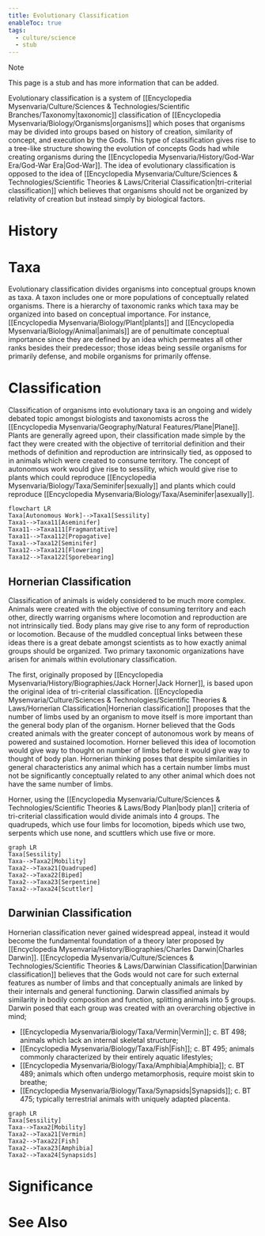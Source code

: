```yaml
---
title: Evolutionary Classification
enableToc: true
tags:
  - culture/science
  - stub
---
```


> [!note]
> This page is a stub and has more information that can be added.

Evolutionary classification is a system of [[Encyclopedia Mysenvaria/Culture/Sciences & Technologies/Scientific Branches/Taxonomy|taxonomic]] classification of [[Encyclopedia Mysenvaria/Biology/Organisms|organisms]] which poses that organisms may be divided into groups based on history of creation, similarity of concept, and execution by the Gods. This type of classification gives rise to a tree-like structure showing the evolution of concepts Gods had while creating organisms during the [[Encyclopedia Mysenvaria/History/God-War Era/God-War Era|God-War]]. The idea of evolutionary classification is opposed to the idea of [[Encyclopedia Mysenvaria/Culture/Sciences & Technologies/Scientific Theories & Laws/Criterial Classification|tri-criterial classification]] which believes that organisms should not be organized by relativity of creation but instead simply by biological factors.
# History

# Taxa
Evolutionary classification divides organisms into conceptual groups known as taxa. A taxon includes one or more populations of conceptually related organisms. There is a hierarchy of taxonomic ranks which taxa may be organized into based on conceptual importance. For instance, [[Encyclopedia Mysenvaria/Biology/Plant|plants]] and [[Encyclopedia Mysenvaria/Biology/Animal|animals]] are of penultimate conceptual importance since they are defined by an idea which permeates all other ranks besides their predecessor; those ideas being sessile organisms for primarily defense, and mobile organisms for primarily offense.
# Classification
Classification of organisms into evolutionary taxa is an ongoing and widely debated topic amongst biologists and taxonomists across the [[Encyclopedia Mysenvaria/Geography/Natural Features/Plane|Plane]]. Plants are generally agreed upon, their classification made simple by the fact they were created with the objective of territorial definition and their methods of definition and reproduction are intrinsically tied, as opposed to in animals which were created to consume territory. The concept of autonomous work would give rise to sessility, which would give rise to plants which could reproduce [[Encyclopedia Mysenvaria/Biology/Taxa/Seminifer|sexually]] and plants which could reproduce [[Encyclopedia Mysenvaria/Biology/Taxa/Aseminifer|asexually]].
```mermaid
flowchart LR
Taxa[Autonomous Work]-->Taxa1[Sessility]
Taxa1-->Taxa11[Aseminifer]
Taxa11-->Taxa111[Fragmantative]
Taxa11-->Taxa112[Propagative]
Taxa1-->Taxa12[Seminifer]
Taxa12-->Taxa121[Flowering]
Taxa12-->Taxa122[Sporebearing]
```
## Hornerian Classification
Classification of animals is widely considered to be much more complex. Animals were created with the objective of consuming territory and each other, directly warring organisms where locomotion and reproduction are not intrinsically tied. Body plans may give rise to any form of reproduction or locomotion. Because of the muddled conceptual links between these ideas there is a great debate amongst scientists as to how exactly animal groups should be organized. Two primary taxonomic organizations have arisen for animals within evolutionary classification.

The first, originally proposed by [[Encyclopedia Mysenvaria/History/Biographies/Jack Horner|Jack Horner]], is based upon the original idea of tri-criterial classification. [[Encyclopedia Mysenvaria/Culture/Sciences & Technologies/Scientific Theories & Laws/Hornerian Classification|Hornerian classification]] proposes that the number of limbs used by an organism to move itself is more important than the general body plan of the organism. Horner believed that the Gods created animals with the greater concept of autonomous work by means of powered and sustained locomotion. Horner believed this idea of locomotion would give way to thought on number of limbs before it would give way to thought of body plan. Hornerian thinking poses that despite similarities in general characteristics any animal which has a certain number limbs must not be significantly conceptually related to any other animal which does not have the same number of limbs.

Horner, using the [[Encyclopedia Mysenvaria/Culture/Sciences & Technologies/Scientific Theories & Laws/Body Plan|body plan]] criteria of tri-criterial classification would divide animals into 4 groups. The quadrupeds, which use four limbs for locomotion, bipeds which use two, serpents which use none, and scuttlers which use five or more.
```mermaid
graph LR
Taxa[Sessility]
Taxa-->Taxa2[Mobility]
Taxa2-->Taxa21[Quadruped]
Taxa2-->Taxa22[Biped]
Taxa2-->Taxa23[Serpentine]
Taxa2-->Taxa24[Scuttler]
```
## Darwinian Classification
Hornerian classification never gained widespread appeal, instead it would become the fundamental foundation of a theory later proposed by [[Encyclopedia Mysenvaria/History/Biographies/Charles Darwin|Charles Darwin]]. [[Encyclopedia Mysenvaria/Culture/Sciences & Technologies/Scientific Theories & Laws/Darwinian Classification|Darwinian classification]] believes that the Gods would not care for such external features as number of limbs and that conceptually animals are linked by their internals and general functioning. Darwin classified animals by similarity in bodily composition and function, splitting animals into 5 groups. Darwin posed that each group was created with an overarching objective in mind;
- [[Encyclopedia Mysenvaria/Biology/Taxa/Vermin|Vermin]]; c. BT 498; animals which lack an internal skeletal structure;
- [[Encyclopedia Mysenvaria/Biology/Taxa/Fish|Fish]]; c. BT 495; animals commonly characterized by their entirely aquatic lifestyles;
- [[Encyclopedia Mysenvaria/Biology/Taxa/Amphibia|Amphibia]]; c. BT 489; animals which often undergo metamorphosis, require moist skin to breathe;
- [[Encyclopedia Mysenvaria/Biology/Taxa/Synapsids|Synapsids]]; c. BT 475; typically terrestrial animals with uniquely adapted placenta. 
```mermaid
graph LR
Taxa[Sessility]
Taxa-->Taxa2[Mobility]
Taxa2-->Taxa21[Vermin]
Taxa2-->Taxa22[Fish]
Taxa2-->Taxa23[Amphibia]
Taxa2-->Taxa24[Synapsids]
```
# Significance

# See Also